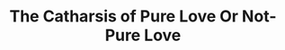 --- 
title: "The Catharsis of Pure Love Or Not-Pure Love"
publishdate: "2019-3-12T16:48:46+02:00"
src: "https://365manga.net/manga/the-catharsis-of-pure-love-or-not-pure-love"
image: "https://data.365manga.net/images/thumbnails/24700-the-catharsis-of-pure-love-or-not-pure-love.jpg"
description: "Series of oneshots : 1) The Catharsis of Pure Love 2) Love Switch 3) Pure Love Complex 4) Animal Gang 5) Falling Into the River of Love"
---